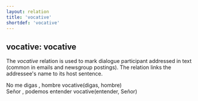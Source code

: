 ```yaml
---
layout: relation
title: 'vocative'
shortdef: 'vocative'
---
```


## vocative: vocative

The *vocative* relation is used to mark dialogue participant addressed in text
(common in emails and newsgroup postings). The relation links the addressee's
name to its host sentence.

<div class="sd-parse">
No me digas , hombre
vocative(digas, hombre)
</div>

<div class="sd-parse">
Señor , podemos entender
vocative(entender, Señor)
</div>
<!-- Interlanguage links updated Út zář 29 20:43:28 CEST 2020 -->
